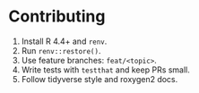 # Contributing

1. Install R 4.4+ and `renv`.
2. Run `renv::restore()`.
3. Use feature branches: `feat/<topic>`.
4. Write tests with `testthat` and keep PRs small.
5. Follow tidyverse style and roxygen2 docs.
